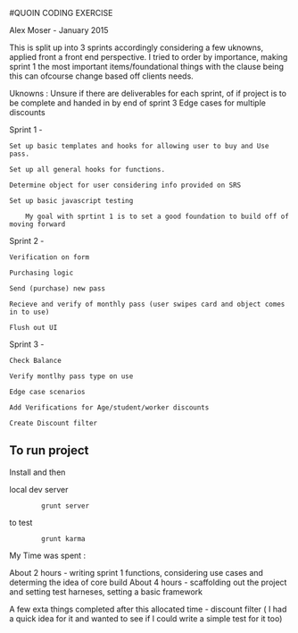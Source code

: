 #QUOIN CODING EXERCISE

Alex Moser - January 2015

This is split up into 3 sprints accordingly considering a few uknowns, applied front a front end perspective. I tried to order by importance, making sprint 1 the most important items/foundational things with the clause being this can ofcourse change based off clients needs.

Uknowns :
	Unsure if there are deliverables for each sprint, of if project is to be complete and handed in by end of sprint 3
	Edge cases for multiple discounts


Sprint 1 -

	Set up basic templates and hooks for allowing user to buy and Use pass.

	Set up all general hooks for functions.

	Determine object for user considering info provided on SRS

	Set up basic javascript testing

		My goal with sprtint 1 is to set a good foundation to build off of moving forward


Sprint 2 -

	Verification on form

	Purchasing logic

	Send (purchase) new pass

	Recieve and verify of monthly pass (user swipes card and object comes in to use)

	Flush out UI


Sprint 3 -

	Check Balance

	Verify montlhy pass type on use 

	Edge case scenarios

	Add Verifications for Age/student/worker discounts

	Create Discount filter


## To run project
  Install and then

  local dev server

			grunt server

  to test

			grunt karma 



  My Time was spent :

  About 2 hours - writing sprint 1 functions, considering use cases and determing the idea of core build
  About 4 hours  - scaffolding out the project and setting test harneses, setting a basic framework
  

  A few exta things completed after this allocated time - discount filter ( I had a quick idea for it and wanted to see if I could write a simple test for it too)
